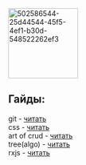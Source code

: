 <img height="140" alt="502586544-25d44544-45f5-4ef1-b30d-548522262ef3" src="https://github.com/user-attachments/assets/a3389a9d-3944-4f3b-91ac-619f2d88db11" />

## Гайды:

git - [читать](https://github.com/ru51a4/programming-guide/blob/main/git.md)  
css - [читать](https://github.com/ru51a4/programming-guide/blob/main/css.md)  
art of crud - [читать](https://github.com/ru51a4/programming-guide/blob/main/crud.md)  
tree(algo) - [читать](https://github.com/ru51a4/programming-guide/blob/main/tree.md)  
rxjs - [читать](https://github.com/ru51a4/programming-guide/blob/main/rxjs.md)
